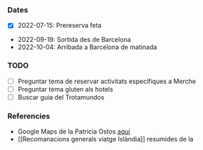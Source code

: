 ### Dates

- [x] 2022-07-15: Prereserva feta

- 2022-09-19: Sortida des de Barcelona
- 2022-10-04: Arribada a Barcelona de matinada

### TODO
- [ ] Preguntar tema de reservar activitats específiques a Merche
- [ ] Preguntar tema gluten als hotels
- [ ] Buscar guia del Trotamundos

### Referencies 
- Google Maps de la Patricia Ostos [aquí](https://www.google.com/maps/d/u/1/edit?mid=1QRXM-csNBTD0VvQ3CrutevjKPSyd5gta&usp=sharing)
- [[Recomanacions generals viatge Islàndia]] resumides de la 
